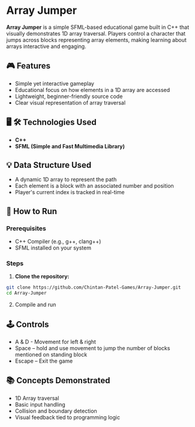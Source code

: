 # Array Jumper

**Array Jumper** is a simple SFML-based educational game built in C++ that visually demonstrates 1D array traversal. Players control a character that jumps across blocks representing array elements, making learning about arrays interactive and engaging.

## 🎮 Features

- Simple yet interactive gameplay
- Educational focus on how elements in a 1D array are accessed
- Lightweight, beginner-friendly source code
- Clear visual representation of array traversal

## 🖥️ 🛠️ Technologies Used
- **C++**
- **SFML (Simple and Fast Multimedia Library)**

## 💡 Data Structure Used

- A dynamic 1D array to represent the path
- Each element is a block with an associated number and position
- Player's current index is tracked in real-time 

## 🚀 How to Run

### Prerequisites

- C++ Compiler (e.g., g++, clang++)
- SFML installed on your system

### Steps

1. **Clone the repository:**

  ```bash
  git clone https://github.com/Chintan-Patel-Games/Array-Jumper.git
  cd Array-Jumper
  ```

2. Compile and run

## 🕹️ Controls

- A & D - Movement for left & right
- Space – hold and use movement to jump the number of blocks mentioned on standing block
- Escape – Exit the game

## 📚 Concepts Demonstrated

- 1D Array traversal
- Basic input handling
- Collision and boundary detection
- Visual feedback tied to programming logic
